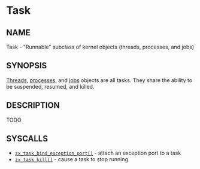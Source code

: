 # Task

## NAME

Task - "Runnable" subclass of kernel objects (threads, processes, and jobs)

## SYNOPSIS

[Threads](thread.md), [processes](process.md), and [jobs](job.md) objects
are all tasks. They share the ability to be suspended, resumed, and
killed.

## DESCRIPTION

TODO

## SYSCALLS

 - [`zx_task_bind_exception_port()`] - attach an exception port to a task
 - [`zx_task_kill()`] - cause a task to stop running

[`zx_task_bind_exception_port()`]: ../syscalls/task_bind_exception_port.md
[`zx_task_kill()`]: ../syscalls/task_kill.md
